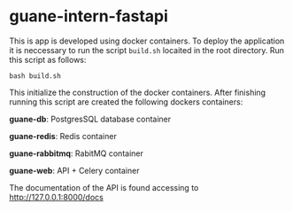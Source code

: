 # guane-intern-fastapi

This is app is developed using docker containers. To deploy the application it is neccessary to run the script ```build.sh``` locaited in the root directory. Run this script as follows:

```bash build.sh```

This initialize the construction of the docker containers. After finishing running this script are created the following dockers containers:

__guane-db__: PostgresSQL database container

__guane-redis__: Redis container

__guane-rabbitmq__: RabitMQ container

__guane-web__: API + Celery container

The documentation of the API is found accessing to http://127.0.0.1:8000/docs
